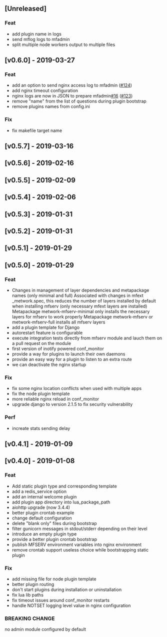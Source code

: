 <a name="unreleased"></a>
## [Unreleased]

### Feat
- add plugin name in logs
- send mflog logs to mfadmin
- split multiple node workers output to multiple files

<a name="v0.6.0"></a>
## [v0.6.0] - 2019-03-27
### Feat
- add an option to send nginx access log to mfadmin ([#124](https://github.com/metwork-framework//issues/124))
- add nginx timeout configuration
- nginx logs are now in JSON to prepare mfadmin[#16](https://github.com/metwork-framework//issues/16) ([#123](https://github.com/metwork-framework//issues/123))
- remove "name" from the list of questions during plugin bootstrap
- remove plugins names from config.ini

### Fix
- fix makefile target name

<a name="v0.5.7"></a>
## [v0.5.7] - 2019-03-16

<a name="v0.5.6"></a>
## [v0.5.6] - 2019-02-16

<a name="v0.5.5"></a>
## [v0.5.5] - 2019-02-09

<a name="v0.5.4"></a>
## [v0.5.4] - 2019-02-06

<a name="v0.5.3"></a>
## [v0.5.3] - 2019-01-31

<a name="v0.5.2"></a>
## [v0.5.2] - 2019-01-31

<a name="v0.5.1"></a>
## [v0.5.1] - 2019-01-29

<a name="v0.5.0"></a>
## [v0.5.0] - 2019-01-29
### Feat
- Changes in management of layer dependencies and metapackage names (only minimal and full) Associated with changes in mfext _metwork.spec, this reduces the number of layers installed by default when installing mfserv (only necessary mfext layers are installed) Metapackage metwork-mfserv-minimal only installs the necessary layers for mfserv to work properly Metapackage metwork-mfserv or metwork-mfserv-full installs all mfserv layers
- add a plugin template for Django
- autorestart feature is configurable
- execute integration tests directly from mfserv module and lauch them on a pull request on the module
- first version of inotify powered conf_monitor
- provide a way for plugins to launch their own daemons
- provide an easy way for a plugin to listen to an extra route
- we can deactivate the nginx startup

### Fix
- fix some nginx location conflicts when used with multiple apps
- fix the node plugin template
- more reliable nginx reload in conf_monitor
- upgrade django to version 2.1.5 to fix security vulnerability

### Perf
- increate stats sending delay

<a name="v0.4.1"></a>
## [v0.4.1] - 2019-01-09

<a name="v0.4.0"></a>
## [v0.4.0] - 2019-01-08
### Feat
- Add static plugin type and corresponding template
- add a redis_service option
- add an internal welcome plugin
- add plugin app directory into lua_package_path
- aiohttp upgrade (now 3.4.4)
- better plugin crontab example
- change default configuration
- delete "blank only" files during bootstrap
- filter gunicorn messages in stdout/stderr depending on their level
- introduce an empty plugin type
- provide a better plugin crontab bootstrap
- publish MFSERV environment variables into nginx environment
- remove crontab support useless choice while bootstrapping static plugin

### Fix
- add missing file for node plugin template
- better plugin routing
- don't start plugins during installation or uninstallation
- fix lua lib paths
- fix timeout issues around conf_monitor restarts
- handle NOTSET logging level value in nginx configuration

### BREAKING CHANGE

no admin module configured by default

